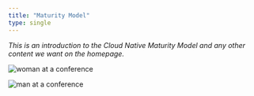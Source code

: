 ```yaml
---
title: "Maturity Model"
type: single
---
```


*This is an introduction to the Cloud Native Maturity Model and any other content we want on the homepage.*

![woman at a conference](/images/woman-at-conference.jpg)

![man at a conference](/images/man-at-conference.jpg)
